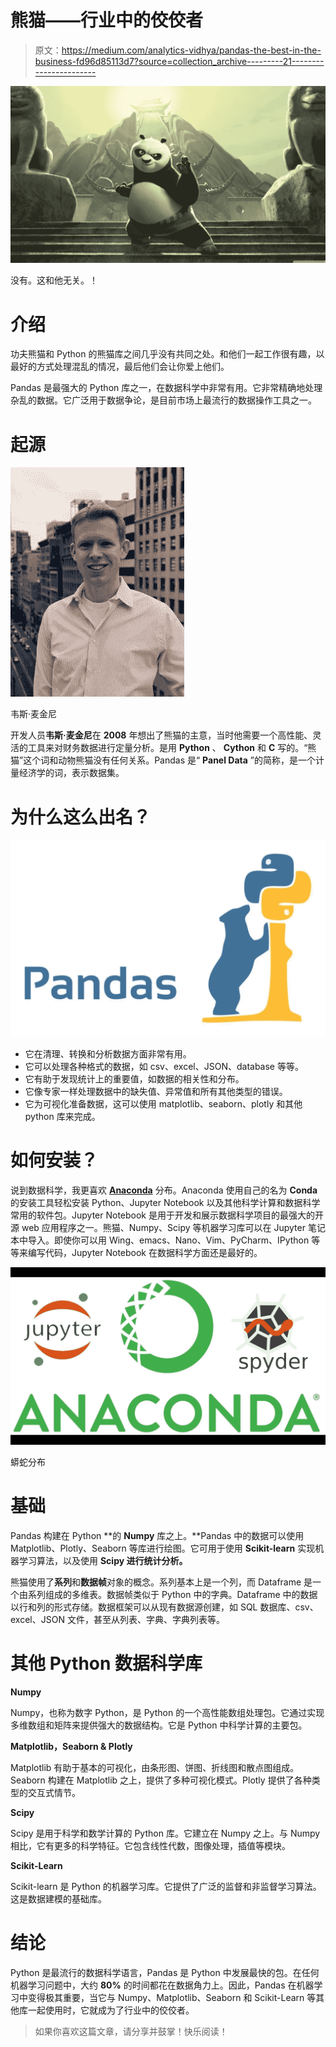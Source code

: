 # 熊猫——行业中的佼佼者

> 原文：<https://medium.com/analytics-vidhya/pandas-the-best-in-the-business-fd96d85113d7?source=collection_archive---------21----------------------->

![](img/8e6d2d52be8e4984c1fa68564eab9e87.png)

没有。这和他无关。！

# 介绍

功夫熊猫和 Python 的熊猫库之间几乎没有共同之处。和他们一起工作很有趣，以最好的方式处理混乱的情况，最后他们会让你爱上他们。

Pandas 是最强大的 Python 库之一，在数据科学中非常有用。它非常精确地处理杂乱的数据。它广泛用于数据争论，是目前市场上最流行的数据操作工具之一。

# 起源

![](img/2eb112366d9e9a29d6abce6d749eacd4.png)

韦斯·麦金尼

开发人员**韦斯·麦金尼**在 **2008** 年想出了熊猫的主意，当时他需要一个高性能、灵活的工具来对财务数据进行定量分析。是用 **Python** 、 **Cython** 和 **C** 写的。“熊猫”这个词和动物熊猫没有任何关系。Pandas 是“ **Panel Data** ”的简称，是一个计量经济学的词，表示数据集。

# 为什么这么出名？

![](img/34c70c38f70001c717b227341e173ad9.png)

*   它在清理、转换和分析数据方面非常有用。
*   它可以处理各种格式的数据，如 csv、excel、JSON、database 等等。
*   它有助于发现统计上的重要值，如数据的相关性和分布。
*   它像专家一样处理数据中的缺失值、异常值和所有其他类型的错误。
*   它为可视化准备数据，这可以使用 matplotlib、seaborn、plotly 和其他 python 库来完成。

# 如何安装？

说到数据科学，我更喜欢 [**Anaconda**](https://www.anaconda.com/) 分布。Anaconda 使用自己的名为 **Conda** 的安装工具轻松安装 Python、Jupyter Notebook 以及其他科学计算和数据科学常用的软件包。Jupyter Notebook 是用于开发和展示数据科学项目的最强大的开源 web 应用程序之一。熊猫、Numpy、Scipy 等机器学习库可以在 Jupyter 笔记本中导入。即使你可以用 Wing、emacs、Nano、Vim、PyCharm、IPython 等等来编写代码，Jupyter Notebook 在数据科学方面还是最好的。

![](img/fc6b5cd85dd820ca8bd99736bd5053e1.png)

蟒蛇分布

# 基础

Pandas 构建在 Python **的 **Numpy** 库之上。**Pandas 中的数据可以使用 Matplotlib、Plotly、Seaborn 等库进行绘图。它可用于使用 **Scikit-learn** 实现机器学习算法，以及使用 **Scipy 进行统计分析。**

熊猫使用了**系列**和**数据帧**对象的概念。系列基本上是一个列，而 Dataframe 是一个由系列组成的多维表。数据帧类似于 Python 中的字典。Dataframe 中的数据以行和列的形式存储。数据框架可以从现有数据源创建，如 SQL 数据库、csv、excel、JSON 文件，甚至从列表、字典、字典列表等。

# **其他 Python 数据科学库**

**Numpy**

Numpy，也称为数字 Python，是 Python 的一个高性能数组处理包。它通过实现多维数组和矩阵来提供强大的数据结构。它是 Python 中科学计算的主要包。

**Matplotlib，Seaborn & Plotly**

Matplotlib 有助于基本的可视化，由条形图、饼图、折线图和散点图组成。Seaborn 构建在 Matplotlib 之上，提供了多种可视化模式。Plotly 提供了各种类型的交互式情节。

**Scipy**

Scipy 是用于科学和数学计算的 Python 库。它建立在 Numpy 之上。与 Numpy 相比，它有更多的科学特征。它包含线性代数，图像处理，插值等模块。

**Scikit-Learn**

Scikit-learn 是 Python 的机器学习库。它提供了广泛的监督和非监督学习算法。这是数据建模的基础库。

# 结论

Python 是最流行的数据科学语言，Pandas 是 Python 中发展最快的包。在任何机器学习问题中，大约 **80%** 的时间都花在数据角力上。因此，Pandas 在机器学习中变得极其重要，当它与 Numpy、Matplotlib、Seaborn 和 Scikit-Learn 等其他库一起使用时，它就成为了行业中的佼佼者。

> 如果你喜欢这篇文章，请分享并鼓掌！快乐阅读！
